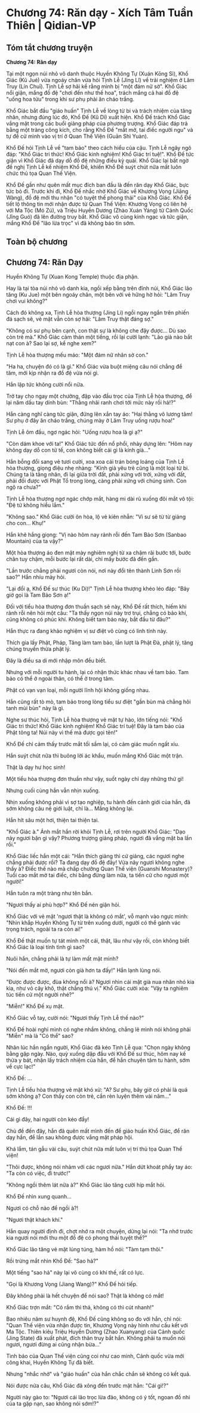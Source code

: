 # Chương 74: Răn dạy - Xích Tâm Tuần Thiên | Qidian-VP

## Tóm tắt chương truyện

**Chương 74: Răn dạy**

Tại một ngọn núi nhỏ vô danh thuộc Huyền Không Tự (Xuán Kōng Sì), Khổ Giác (Kǔ Jué) vừa ngoáy chân vừa hỏi Tịnh Lễ (Jìng Lǐ) về trải nghiệm ở Lâm Truy (Lín Chuī). Tịnh Lễ sợ hãi kể rằng mình bị "một đám nữ sờ". Khổ Giác nổi giận, mắng đồ đệ "chơi đến như thế hoa", trách mắng cả hai đồ đệ "uống hoa tửu" trong khi sư phụ phải ăn cháo trắng.

Khổ Giác bắt đầu "giáo huấn" Tịnh Lễ về lòng từ bi và trách nhiệm của tăng nhân, nhưng đúng lúc đó, Khổ Đế (Kǔ Dì) xuất hiện. Khổ Đế trách Khổ Giác vắng mặt trong các buổi giảng pháp của phương trượng. Khổ Giác đáp trả bằng một tràng công kích, cho rằng Khổ Đế "mắt mờ, tai điếc người ngu" và tự đề cử mình vào vị trí ở Quan Thế Viện (Guān Shì Yuàn).

Khổ Đế hỏi Tịnh Lễ về "tam bảo" theo cách hiểu của cậu. Tịnh Lễ ngây ngô đáp: "Khổ Giác tri thức! Khổ Giác kinh nghiệm! Khổ Giác trí tuệ!". Khổ Đế tức giận vì Khổ Giác đã dạy dỗ đồ đệ những điều kỳ quái. Khổ Giác lại bất ngờ đề nghị Tịnh Lễ kế nhiệm Khổ Đế, khiến Khổ Đế suýt chút nữa mất luôn chức thủ tọa Quan Thế Viện.

Khổ Đế gần như quên mất mục đích ban đầu là đến răn dạy Khổ Giác, bực tức bỏ đi. Trước khi đi, Khổ Đế nhắc nhở Khổ Giác về Khương Vọng (Jiāng Wàng), đồ đệ mới thu nhận "có tuyệt thế phong thái" của Khổ Giác. Khổ Đế tiết lộ thông tin mới nhận được từ Quan Thế Viện: Khương Vọng có liên hệ với Ma Tộc (Mó Zú), và Triệu Huyền Dương (Zhào Xuán Yáng) từ Cảnh Quốc (Jǐng Guó) đã lên đường truy bắt. Khổ Giác vô cùng kinh ngạc và tức giận, mắng Khổ Đế "lão lừa trọc" vì đã không báo tin sớm.

## Toàn bộ chương

## Chương 74: Răn Dạy

Huyền Không Tự (Xuan Kong Temple) thuộc địa phận.

Hay là tại tòa núi nhỏ vô danh kia, ngồi xếp bằng trên đỉnh núi, Khổ Giác lão tăng (Ku Jue) một bên ngoáy chân, một bên với vẻ hững hờ hỏi: "Lâm Truy chơi vui không?"

Cách đó không xa, Tịnh Lễ hòa thượng (Jing Li) ngồi ngay ngắn trên phiến đá sạch sẽ, vẻ mặt vẫn còn sợ hãi: "Lâm Truy thật đáng sợ."

"Không có sư phụ bên cạnh, con thật sự là không che đậy được... Dù sao còn trẻ mà." Khổ Giác cảm thán một tiếng, rồi lại cười lạnh: "Lão già nào bắt nạt con à? Sao lại sợ, kể nghe xem?"

Tịnh Lễ hòa thượng mếu máo: "Một đám nữ nhân sờ con."

"Ha ha, chuyện đó có là gì." Khổ Giác vừa buột miệng câu nói chẳng để tâm, mới kịp nhận ra đồ đệ vừa nói gì.

Hắn lập tức không cười nổi nữa.

Trở tay cho ngay một chưởng, đập vào đầu trọc của Tịnh Lễ hòa thượng, để lại năm dấu tay dính bùn: "Thằng nhãi ranh chơi tới mức này rồi hả!?"

Hắn càng nghĩ càng tức giận, đứng lên xắn tay áo: "Hai thằng vô lương tâm! Sư phụ ở đây ăn cháo trắng, chúng mày ở Lâm Truy uống rượu hoa!"

Tịnh Lễ ôm đầu, ngơ ngác hỏi: "Uống rượu hoa là gì ạ?"

"Còn dám khoe với ta!" Khổ Giác tức đến nổ phổi, nhảy dựng lên: "Hôm nay không dạy dỗ con tử tế, con không biết cái gì là kính già..."

Hắn bỗng đổi sang vẻ tươi cười, xoa xoa cái trán bóng loáng của Tịnh Lễ hòa thượng, giọng điệu nhẹ nhàng: "Kính già yêu trẻ cũng là một loại từ bi. Chúng ta là tăng nhân, đi lại giữa trời đất, phải xứng với trời, xứng với đất, phải đối được với Phật Tổ trong lòng, càng phải xứng với chúng sinh. Con ngộ ra chưa?"

Tịnh Lễ hòa thượng ngơ ngác chớp mắt, hàng mi dài rũ xuống đôi mắt vô tội: "Đệ tử không hiểu lắm."

"Không sao." Khổ Giác cười ôn hòa, lộ vẻ kiên nhẫn: "Vi sư sẽ từ từ giảng cho con... Khụ!"

Hắn khẽ hắng giọng: "Vị nào hôm nay rảnh rỗi đến Tam Bảo Sơn (Sanbao Mountain) của ta vậy?"

Một hòa thượng áo đen mặt mày nghiêm nghị từ xa chậm rãi bước tới, bước chân tuy chậm, mỗi bước lại rất dài, chỉ mấy bước đã đến gần.

"Lần trước chẳng phải ngươi còn nói, nơi này đổi tên thành Linh Sơn rồi sao?" Hắn nhíu mày hỏi.

"Lại đổi ạ, Khổ Đế sư thúc (Ku Di)!" Tịnh Lễ hòa thượng khéo léo đáp: "Bây giờ gọi là Tam Bảo Sơn ạ!"

Đối với tiểu hòa thượng đơn thuần sạch sẽ này, Khổ Đế rất thích, hiếm khi rảnh rỗi nên hỏi một câu: "Ta thấy ngọn núi này trơ trụi, chẳng có bảo khí, cũng không có phúc khí. Không biết tam bảo này, bắt đầu từ đâu?"

Hắn thực ra đang khảo nghiệm vị sư điệt vô cùng có linh tính này.

Thích gia lấy Phật, Pháp, Tăng làm tam bảo, lần lượt là Phật Đà, phật lý, tăng chúng truyền thừa phật lý.

Đây là điều sa di mới nhập môn đều biết.

Nhưng với mỗi người tu hành, lại có nhận thức khác nhau về tam bảo. Tam bảo có thể ở ngoài thân, có thể ở trong tâm.

Phật có vạn vạn loại, mỗi người lĩnh hội không giống nhau.

Hắn cũng rất tò mò, tam bảo trong lòng tiểu sư điệt "gần bùn mà chẳng hôi tanh mùi bùn" này là gì.

Nghe sư thúc hỏi, Tịnh Lễ hòa thượng vẻ mặt tự hào, lớn tiếng nói: "Khổ Giác tri thức! Khổ Giác kinh nghiệm! Khổ Giác trí tuệ! Đây là tam bảo của Phật tông ta! Núi này vì thế mà được gọi tên!"

Khổ Đế chỉ cảm thấy trước mắt tối sầm lại, có cảm giác muốn ngất xỉu.

Hắn suýt chút nữa thì buông lời ác khẩu, muốn mắng Khổ Giác một trận.

Thật là dạy hư học sinh!

Một tiểu hòa thượng đơn thuần như vậy, suốt ngày chỉ dạy những thứ gì!

Nhưng cuối cùng hắn vẫn nhịn xuống.

Nhịn xuống không phải vì sợ tạo nghiệp, tu hành đến cảnh giới của hắn, đã sớm không câu nệ giới luật, chỉ là... Mắng không lại.

Hắn hít sâu một hơi, thiện tai thiện tai.

"Khổ Giác à." Ánh mắt hắn rời khỏi Tịnh Lễ, rơi trên người Khổ Giác: "Dạo này ngươi bận gì vậy? Phương trượng giảng pháp, ngươi đã vắng mặt ba lần rồi."

Khổ Giác liếc hắn một cái: "Hắn thích giảng thì cứ giảng, các ngươi nghe chẳng phải được rồi? Ta đang dạy đồ đệ đây! Vừa nãy ngươi không nghe thấy à? Điếc thế nào mà chấp chưởng Quan Thế viện (Guanshi Monastery)? Tuổi cao mắt mờ tai điếc, chi bằng đừng làm nữa, ta tiến cử cho ngươi một người!"

Hắn tuôn ra một tràng như tên bắn.

"Ngươi thấy ai phù hợp?" Khổ Đế nén giận hỏi.

Khổ Giác với vẻ mặt 'ngươi thật là không có mắt', vỗ mạnh vào ngực mình: "Nhìn khắp Huyền Không Tự từ trên xuống dưới, người có thể gánh vác trọng trách, ngoài ta ra còn ai!"

Khổ Đế thật muốn tự tát mình một cái, thật, lâu như vậy rồi, còn không biết Khổ Giác là loại tính tình gì sao?

Nuôi hắn, chẳng phải là tự làm mất mặt mình?

"Nói đến mắt mờ, ngươi còn già hơn ta đấy!" Hắn lạnh lùng nói.

"Được được được, đùa không nổi à? Ngươi nhìn cái mặt già nua nhăn nhó kia kìa, như vỏ cây khô, thật chẳng thú vị." Khổ Giác cười xòa: "Vậy ta nghiêm túc tiến cử một người nhé?"

"Miễn!" Khổ Đế xụ mặt.

Khổ Giác vỗ tay, cười nói: "Ngươi thấy Tịnh Lễ thế nào?"

Khổ Đế hoài nghi mình có nghe nhầm không, chẳng lẽ mình nói không phải "Miễn" mà là "Có thể" sao?

Nhân lúc hắn ngẩn người, Khổ Giác đã kéo Tịnh Lễ qua: "Chọn ngày không bằng gặp ngày. Nào, quỳ xuống dập đầu với Khổ Đế sư thúc, hôm nay kế thừa y bát, nhận lấy trách nhiệm của hắn, để hắn chuyên tâm tu hành, sớm về cực lạc!"

Khổ Đế: ...

Tịnh Lễ tiểu hòa thượng vẻ mặt khó xử: "A? Sư phụ, bây giờ có phải là quá sớm không ạ? Con thấy con còn trẻ, cần rèn luyện thêm vài năm..."

Khổ Đế: !!!

Cái gì đây, hai người còn kéo đẩy!

Chủ đề đến đây, hắn đã quên mất mình đến để giáo huấn Khổ Giác, để răn dạy hắn, để lần sau không được vắng mặt pháp hội.

Khá lắm, tán gẫu vài câu, suýt chút nữa mất luôn vị trí thủ tọa Quan Thế viện!

"Thôi được, không nói nhảm với các ngươi nữa." Hắn dứt khoát phẩy tay áo: "Ta còn có việc, đi trước!"

"Không ngồi thêm lát nữa à?" Khổ Giác lão tăng cười híp mắt hỏi.

Khổ Đế nhìn xung quanh...

Ngươi có chỗ nào để ngồi à?!

"Ngươi thật khách khí."

Hắn quay người định đi, chợt nhớ ra một chuyện, dừng lại nói: "Ta nhớ trước kia ngươi nói mới thu một đồ đệ có phong thái tuyệt thế?"

Khổ Giác lão tăng vẻ mặt lúng túng, hàm hồ nói: "Tàm tạm thôi."

Rồi trừng mắt nhìn Khổ Đế: "Sao hả?"

Một tiếng "sao hả" này lại vô cùng có khí thế, rất có lực.

"Gọi là Khương Vọng (Jiang Wang)?" Khổ Đế hỏi tiếp.

Đây không phải là hết chuyện để nói sao? Thật là không có mắt!

Khổ Giác trợn mắt: "Có rắm thì thả, không có thì cút nhanh!"

Bao nhiêu năm sư huynh đệ, Khổ Đế cũng không so đo với hắn, chỉ nói: "Quan Thế viện vừa nhận được tin, Khương Vọng này hình như cấu kết với Ma Tộc. Thiên kiêu Triệu Huyền Dương (Zhao Xuanyang) của Cảnh quốc (Jing State) đã xuất phát, đích thân truy bắt hắn. Không phải ta muốn nói ngươi, ngươi đừng ai cũng nhận bừa..."

Tình báo của Quan Thế viện cũng coi như cao minh, Cảnh quốc vừa mới công khai, Huyền Không Tự đã biết.

Nhưng "nhắc nhở" và "giáo huấn" của hắn chắc chắn sẽ không có kết quả.

Nói được nửa câu, Khổ Giác đã xông đến trước mặt hắn: "Cái gì!?"

Người này gào to: "Ngươi cái lão trọc lừa đảo, không có ý tốt, ngoan đồ nhi của ta gặp nạn, sao không nói sớm!?"